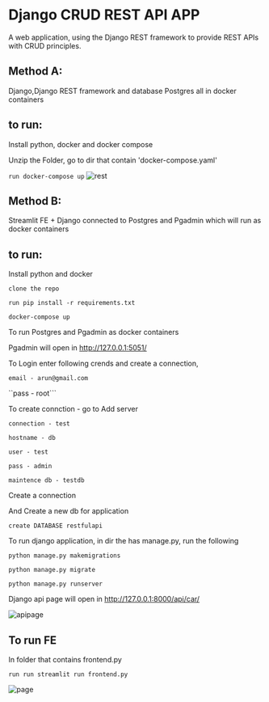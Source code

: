 # Django CRUD REST API APP
A web application, using the Django REST framework to  provide REST APIs with CRUD principles.

## Method A:
Django,Django REST framework and database Postgres all in docker containers
## to run:
Install python, docker and docker compose

Unzip the Folder, go to dir that contain 'docker-compose.yaml'


```run docker-compose up```
![rest](./images/djpic3.PNG)

## Method B:
Streamlit FE + Django connected to Postgres and Pgadmin which will run as docker containers
## to run:
Install python and docker


```clone the repo```

```run pip install -r requirements.txt```

```docker-compose up``` 

To run Postgres and Pgadmin as docker containers

Pgadmin will open in http://127.0.0.1:5051/

To Login enter following crends and create a connection,

```email - arun@gmail.com``` 

``pass - root```

To create connction - go to Add server

```connection - test``` 

```hostname - db```

```user - test``` 

```pass - admin```

```maintence db - testdb``` 

Create a connection

And Create a new db for application

```create DATABASE restfulapi``` 

To run django application, in dir the has manage.py, run the following

```python manage.py makemigrations```

```python manage.py migrate```

```python manage.py runserver```

Django api page will open in http://127.0.0.1:8000/api/car/

![apipage](./images/djpic1.PNG)



## To run FE

In folder that contains frontend.py

```run run streamlit run frontend.py```

![page](./images/djpic2.PNG)



